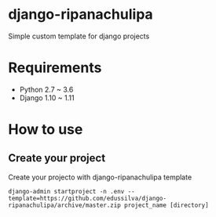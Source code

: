 # django-ripanachulipa
Simple custom template for django projects

Requirements
============

* Python 2.7 ~ 3.6
* Django 1.10 ~ 1.11

How to use
==========

Create your project
-------------------

Create your projecto with django-ripanachulipa template

```shell
django-admin startproject -n .env --template=https://github.com/edussilva/django-ripanachulipa/archive/master.zip project_name [directory]
```
